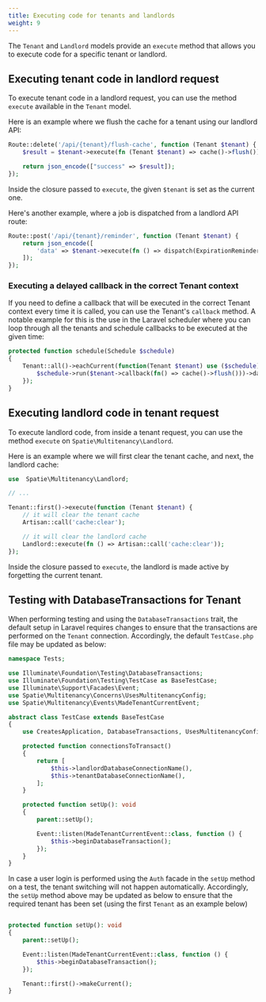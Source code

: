 ```yaml
---
title: Executing code for tenants and landlords
weight: 9
---
```


The `Tenant` and `Landlord` models provide an `execute` method that allows you to execute code for a specific tenant or landlord.

## Executing tenant code in landlord request

To execute tenant code in a landlord request, you can use the method `execute` available in the `Tenant` model.

Here is an example where we flush the cache for a tenant using our landlord API:

```php
Route::delete('/api/{tenant}/flush-cache', function (Tenant $tenant) {
    $result = $tenant->execute(fn (Tenant $tenant) => cache()->flush());

    return json_encode(["success" => $result]);
});
```

Inside the closure passed to `execute`, the given `$tenant` is set as the current one.

Here's another example, where a job is dispatched from a landlord API route:

```php
Route::post('/api/{tenant}/reminder', function (Tenant $tenant) {
    return json_encode([
        'data' => $tenant->execute(fn () => dispatch(ExpirationReminder())),
    ]);
});
```

### Executing a delayed callback in the correct Tenant context

If you need to define a callback that will be executed in the correct Tenant context every time it is called, you can use the Tenant's `callback` method.
A notable example for this is the use in the Laravel scheduler where you can loop through all the tenants and schedule callbacks to be executed at the given time:

```php
protected function schedule(Schedule $schedule)
{
    Tenant::all()->eachCurrent(function(Tenant $tenant) use ($schedule) {
        $schedule->run($tenant->callback(fn() => cache()->flush()))->daily();
    });
}
```

## Executing landlord code in tenant request

To execute landlord code, from inside a tenant request, you can use the method `execute` on `Spatie\Multitenancy\Landlord`.

Here is an example where we will first clear the tenant cache, and next, the landlord cache:

```php
use  Spatie\Multitenancy\Landlord;

// ...

Tenant::first()->execute(function (Tenant $tenant) {
    // it will clear the tenant cache
    Artisan::call('cache:clear');

    // it will clear the landlord cache
    Landlord::execute(fn () => Artisan::call('cache:clear'));
});
```

Inside the closure passed to `execute`, the landlord is made active by forgetting the current tenant.

## Testing with DatabaseTransactions for Tenant

When performing testing and using the `DatabaseTransactions` trait, the default setup in Laravel requires changes to ensure that the transactions are performed on the `Tenant` connection. Accordingly, the default `TestCase.php` file may be updated as below:

```php
namespace Tests;

use Illuminate\Foundation\Testing\DatabaseTransactions;
use Illuminate\Foundation\Testing\TestCase as BaseTestCase;
use Illuminate\Support\Facades\Event;
use Spatie\Multitenancy\Concerns\UsesMultitenancyConfig;
use Spatie\Multitenancy\Events\MadeTenantCurrentEvent;

abstract class TestCase extends BaseTestCase
{
    use CreatesApplication, DatabaseTransactions, UsesMultitenancyConfig;

    protected function connectionsToTransact()
    {
        return [
            $this->landlordDatabaseConnectionName(),
            $this->tenantDatabaseConnectionName(),
        ];
    }

    protected function setUp(): void
    {
        parent::setUp();

        Event::listen(MadeTenantCurrentEvent::class, function () {
            $this->beginDatabaseTransaction();
        });
    }
}
```

In case a user login is performed using the `Auth` facade in the `setUp` method on a test, the tenant switching will not happen automatically. Accordingly, the `setUp` method above may be updated as below to ensure that the required tenant has been set (using the first `Tenant` as an example below)

```php

protected function setUp(): void
{
    parent::setUp();

    Event::listen(MadeTenantCurrentEvent::class, function () {
        $this->beginDatabaseTransaction();
    });

    Tenant::first()->makeCurrent();
}
```
